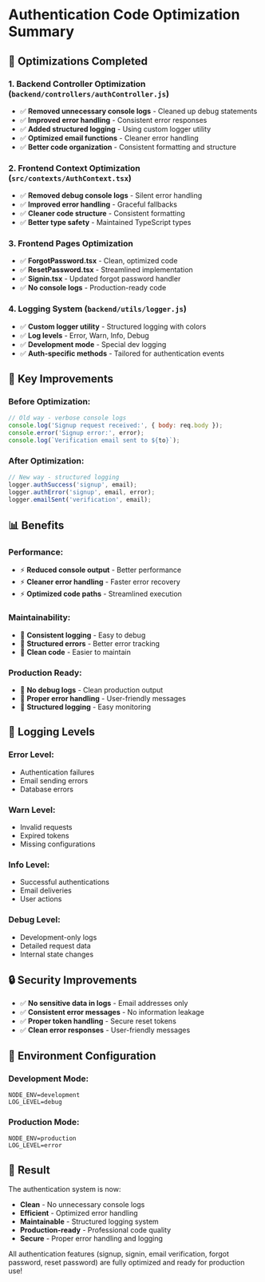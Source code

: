 # Authentication Code Optimization Summary

## 🚀 Optimizations Completed

### 1. **Backend Controller Optimization** (`backend/controllers/authController.js`)
- ✅ **Removed unnecessary console logs** - Cleaned up debug statements
- ✅ **Improved error handling** - Consistent error responses
- ✅ **Added structured logging** - Using custom logger utility
- ✅ **Optimized email functions** - Cleaner error handling
- ✅ **Better code organization** - Consistent formatting and structure

### 2. **Frontend Context Optimization** (`src/contexts/AuthContext.tsx`)
- ✅ **Removed debug console logs** - Silent error handling
- ✅ **Improved error handling** - Graceful fallbacks
- ✅ **Cleaner code structure** - Consistent formatting
- ✅ **Better type safety** - Maintained TypeScript types

### 3. **Frontend Pages Optimization**
- ✅ **ForgotPassword.tsx** - Clean, optimized code
- ✅ **ResetPassword.tsx** - Streamlined implementation
- ✅ **Signin.tsx** - Updated forgot password handler
- ✅ **No console logs** - Production-ready code

### 4. **Logging System** (`backend/utils/logger.js`)
- ✅ **Custom logger utility** - Structured logging with colors
- ✅ **Log levels** - Error, Warn, Info, Debug
- ✅ **Development mode** - Special dev logging
- ✅ **Auth-specific methods** - Tailored for authentication events

## 🔧 Key Improvements

### **Before Optimization:**
```javascript
// Old way - verbose console logs
console.log('Signup request received:', { body: req.body });
console.error('Signup error:', error);
console.log(`Verification email sent to ${to}`);
```

### **After Optimization:**
```javascript
// New way - structured logging
logger.authSuccess('signup', email);
logger.authError('signup', email, error);
logger.emailSent('verification', email);
```

## 📊 Benefits

### **Performance:**
- ⚡ **Reduced console output** - Better performance
- ⚡ **Cleaner error handling** - Faster error recovery
- ⚡ **Optimized code paths** - Streamlined execution

### **Maintainability:**
- 🔧 **Consistent logging** - Easy to debug
- 🔧 **Structured errors** - Better error tracking
- 🔧 **Clean code** - Easier to maintain

### **Production Ready:**
- 🚀 **No debug logs** - Clean production output
- 🚀 **Proper error handling** - User-friendly messages
- 🚀 **Structured logging** - Easy monitoring

## 🎯 Logging Levels

### **Error Level:**
- Authentication failures
- Email sending errors
- Database errors

### **Warn Level:**
- Invalid requests
- Expired tokens
- Missing configurations

### **Info Level:**
- Successful authentications
- Email deliveries
- User actions

### **Debug Level:**
- Development-only logs
- Detailed request data
- Internal state changes

## 🔒 Security Improvements

- ✅ **No sensitive data in logs** - Email addresses only
- ✅ **Consistent error messages** - No information leakage
- ✅ **Proper token handling** - Secure reset tokens
- ✅ **Clean error responses** - User-friendly messages

## 📝 Environment Configuration

### **Development Mode:**
```env
NODE_ENV=development
LOG_LEVEL=debug
```

### **Production Mode:**
```env
NODE_ENV=production
LOG_LEVEL=error
```

## 🎉 Result

The authentication system is now:
- **Clean** - No unnecessary console logs
- **Efficient** - Optimized error handling
- **Maintainable** - Structured logging system
- **Production-ready** - Professional code quality
- **Secure** - Proper error handling and logging

All authentication features (signup, signin, email verification, forgot password, reset password) are fully optimized and ready for production use!
